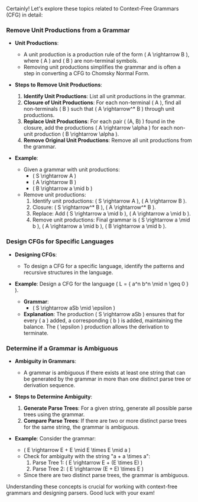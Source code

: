 
Certainly! Let's explore these topics related to Context-Free Grammars (CFG) in detail:

### Remove Unit Productions from a Grammar

- **Unit Productions**:
  - A unit production is a production rule of the form \( A \rightarrow B \), where \( A \) and \( B \) are non-terminal symbols.
  - Removing unit productions simplifies the grammar and is often a step in converting a CFG to Chomsky Normal Form.

- **Steps to Remove Unit Productions**:
  1. **Identify Unit Productions**: List all unit productions in the grammar.
  2. **Closure of Unit Productions**: For each non-terminal \( A \), find all non-terminals \( B \) such that \( A \rightarrow^* B \) through unit productions.
  3. **Replace Unit Productions**: For each pair \( (A, B) \) found in the closure, add the productions \( A \rightarrow \alpha \) for each non-unit production \( B \rightarrow \alpha \).
  4. **Remove Original Unit Productions**: Remove all unit productions from the grammar.

- **Example**:
  - Given a grammar with unit productions:
    - \( S \rightarrow A \)
    - \( A \rightarrow B \)
    - \( B \rightarrow a \mid b \)
  - Remove unit productions:
    1. Identify unit productions: \( S \rightarrow A \), \( A \rightarrow B \).
    2. Closure: \( S \rightarrow^* B \), \( A \rightarrow^* B \).
    3. Replace: Add \( S \rightarrow a \mid b \), \( A \rightarrow a \mid b \).
    4. Remove unit productions: Final grammar is \( S \rightarrow a \mid b \), \( A \rightarrow a \mid b \), \( B \rightarrow a \mid b \).

### Design CFGs for Specific Languages

- **Designing CFGs**:
  - To design a CFG for a specific language, identify the patterns and recursive structures in the language.

- **Example**: Design a CFG for the language \( L = \{ a^n b^n \mid n \geq 0 \} \).
  - **Grammar**:
    - \( S \rightarrow aSb \mid \epsilon \)
  - **Explanation**: The production \( S \rightarrow aSb \) ensures that for every \( a \) added, a corresponding \( b \) is added, maintaining the balance. The \( \epsilon \) production allows the derivation to terminate.

### Determine if a Grammar is Ambiguous

- **Ambiguity in Grammars**:
  - A grammar is ambiguous if there exists at least one string that can be generated by the grammar in more than one distinct parse tree or derivation sequence.

- **Steps to Determine Ambiguity**:
  1. **Generate Parse Trees**: For a given string, generate all possible parse trees using the grammar.
  2. **Compare Parse Trees**: If there are two or more distinct parse trees for the same string, the grammar is ambiguous.

- **Example**: Consider the grammar:
  - \( E \rightarrow E + E \mid E \times E \mid a \)
  - Check for ambiguity with the string "a + a \times a":
    1. Parse Tree 1: \( E \rightarrow E + (E \times E) \)
    2. Parse Tree 2: \( E \rightarrow (E + E) \times E \)
  - Since there are two distinct parse trees, the grammar is ambiguous.

Understanding these concepts is crucial for working with context-free grammars and designing parsers. Good luck with your exam!
